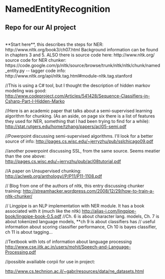 NamedEntityRecognition
======================

Repo for our AI project
-----------------------
<br>
**Start here**, this describes the steps for NER: http://www.nltk.org/book3/ch07.html
Background information can be found in chapters 3 and 5. ALSO
 there is source code here: http://www.nltk.org/ 
 source code for NER chunker: https://code.google.com/p/nltk/source/browse/trunk/nltk/nltk/chunk/named_entity.py
-- tagger code info: http://www.nltk.org/api/nltk.tag.html#module-nltk.tag.stanford

//This is using a C# tool, but I thought the description of hidden markov modeling was good:
http://www.codeproject.com/Articles/541428/Sequence-Classifiers-in-Csharp-Part-I-Hidden-Marko

//Here is an academic paper that talks about a semi-supervised learning algorithm for chunking. (As an aside, on page six there is a list of features they used for NER, something that I had been trying to find for a while):
http://stat.rutgers.edu/home/tzhang/papers/acl05-semi.pdf

//Powerpoint discussing semi-supervised algorithms. I'll look for a better source of info:
http://pages.cs.wisc.edu/~jerryzhu/pub/sslchicago09.pdf

//another powerpoint discussing SSL, from the same source. Seems meatier than the one above:
http://pages.cs.wisc.edu/~jerryzhu/pub/acl08tutorial.pdf

//A paper on Unsupervised chunking:
http://aclweb.org/anthology//P/P11/P11-1108.pdf

// Blog from one of the authors of nltk, this entry discussing chunker training:
http://streamhacker.wordpress.com/2008/12/29/how-to-train-a-nltk-chunker/

// Lingpipe is an NLP implementation with NER module. It has a book associated with it (much like the nltk)
http://alias-i.com/lingpipe-book/lingpipe-book-0.5.pdf
  //Ch. 6 is about character lang. models, Ch. 7 is about tokenized language models, **ch 9 is about classifiers has 
  // useful information about scoring classifier performance, Ch 10 is bayes classifier, ch 11 is about tagging...

//Textbook with lots of information about language processing
http://www.cse.iitk.ac.in/users/mohit/Speech-and-Language-Processing.pdf




//possible availiable corpii for use in project:

http://www.cs.technion.ac.il/~gabr/resources/data/ne_datasets.html

